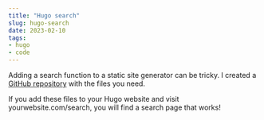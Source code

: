 ```yaml
---
title: "Hugo search"
slug: hugo-search
date: 2023-02-10
tags:
- hugo
- code
---
```


Adding a search function to a static site generator can be tricky. I created a <a href="https://github.com/buurmannetje/Hugo-Examples/tree/main/Search">GitHub repository</a> with the files you need.

If you add these files to your Hugo website and visit yourwebsite.com/search, you will find a search page that works!

